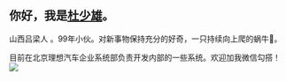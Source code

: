 ## 你好，我是<a href="https://shaoxiongdu.cn" target="_blank">杜少雄</a>。
 山西吕梁人 。99年小伙。对新事物保持充分的好奇，一只持续向上爬的蜗牛🐌。
 
 目前在北京理想汽车企业系统部负责开发内部的一些系统。欢迎加我微信勾搭！
 <img src="https://github-readme-stats.vercel.app/api?cache_seconds=1800&username=shaoxiongdu&hide_border=false&show_icons=true&hide_title=true&width=450&include_all_commits=true&count_private=true&theme=buefy&locale=cn&line_hight=20" />
  



